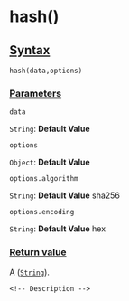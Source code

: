 # hash()

<!-- Description -->

## [Syntax]()

    hash(data,options)

### [Parameters]()

`data`

`String`: **Default Value** 

`options`

`Object`: **Default Value** 

`options.algorithm`

`String`: **Default Value** sha256

`options.encoding`

`String`: **Default Value** hex


### [Return value]()

A ([`String`]()).

<!-- ## [Examples]() -->
<!--  -->
    <!-- Description -->
<!--  -->
<!-- ## [See also]() -->
<!--  -->
<!-- -   [link]() -->
